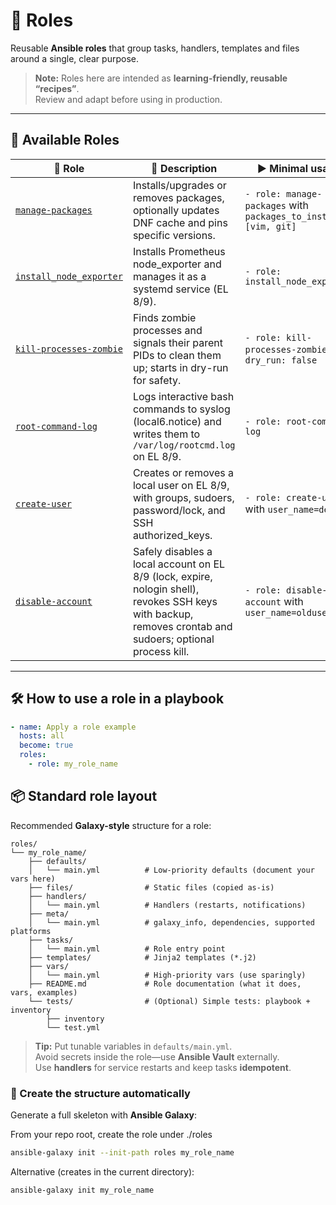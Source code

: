 # 🧩 Roles

Reusable **Ansible roles** that group tasks, handlers, templates and files around a single, clear purpose.

> **Note:** Roles here are intended as **learning-friendly, reusable “recipes”**.  
> Review and adapt before using in production.

---

## 📖 Available Roles

<!-- Keep this table short and simple. Add one row per role you publish. -->
<table>
  <thead>
    <tr>
      <th>🧩 Role</th>
      <th>📝 Description</th>
      <th>▶️ Minimal usage</th>
    </tr>
  </thead>
  <tbody>
    <tr>
      <td><a href="./manage-packages/README.md"><code>manage-packages</code></a></td>
      <td>Installs/upgrades or removes packages, optionally updates DNF cache and pins specific versions.</td>
      <td><code>- role: manage-packages</code> with <code>packages_to_install: [vim, git]</code></td>
    </tr>
    <tr>
      <td><a href="./install_node_exporter/README.md"><code>install_node_exporter</code></a></td>
      <td>Installs Prometheus node_exporter and manages it as a systemd service (EL 8/9).</td>
      <td><code>- role: install_node_exporter</code></td>
    </tr>
    <tr>
      <td><a href="./kill-processes-zombie/README.md"><code>kill-processes-zombie</code></a></td>
      <td>Finds zombie processes and signals their parent PIDs to clean them up; starts in dry-run for safety.</td>
      <td><code>- role: kill-processes-zombie</code> with <code>dry_run: false</code></td>
    </tr>
    <tr>
      <td><a href="./root-command-log/README.md"><code>root-command-log</code></a></td>
      <td>Logs interactive bash commands to syslog (local6.notice) and writes them to <code>/var/log/rootcmd.log</code> on EL 8/9.</td>
      <td><code>- role: root-command-log</code></td>
    </tr>
    <tr>
      <td><a href="./create-user/README.md"><code>create-user</code></a></td>
      <td>Creates or removes a local user on EL 8/9, with groups, sudoers, password/lock, and SSH authorized_keys.</td>
      <td><code>- role: create-user</code> with <code>user_name=deploy</code></td>
    </tr>
    <tr>
      <td><a href="./disable-account/README.md"><code>disable-account</code></a></td>
      <td>Safely disables a local account on EL 8/9 (lock, expire, nologin shell), revokes SSH keys with backup, removes crontab and sudoers; optional process kill.</td>
      <td><code>- role: disable-account</code> with <code>user_name=olduser</code></td>
    </tr>
  </tbody>
</table>

---

## 🛠️ How to use a role in a playbook

```yaml
- name: Apply a role example
  hosts: all
  become: true
  roles:
    - role: my_role_name
```

## 📦 Standard role layout

Recommended **Galaxy-style** structure for a role:

```
roles/
└── my_role_name/
    ├── defaults/
    │   └── main.yml          # Low-priority defaults (document your vars here)
    ├── files/                # Static files (copied as-is)
    ├── handlers/
    │   └── main.yml          # Handlers (restarts, notifications)
    ├── meta/
    │   └── main.yml          # galaxy_info, dependencies, supported platforms
    ├── tasks/
    │   └── main.yml          # Role entry point
    ├── templates/            # Jinja2 templates (*.j2)
    ├── vars/
    │   └── main.yml          # High-priority vars (use sparingly)
    ├── README.md             # Role documentation (what it does, vars, examples)
    └── tests/                # (Optional) Simple tests: playbook + inventory
        ├── inventory
        └── test.yml
```

> **Tip:** Put tunable variables in `defaults/main.yml`.  
> Avoid secrets inside the role—use **Ansible Vault** externally.  
> Use **handlers** for service restarts and keep tasks **idempotent**.

### 🚀 Create the structure automatically

Generate a full skeleton with **Ansible Galaxy**:

From your repo root, create the role under ./roles
```bash
ansible-galaxy init --init-path roles my_role_name
```

Alternative (creates in the current directory):
```bash
ansible-galaxy init my_role_name
```

